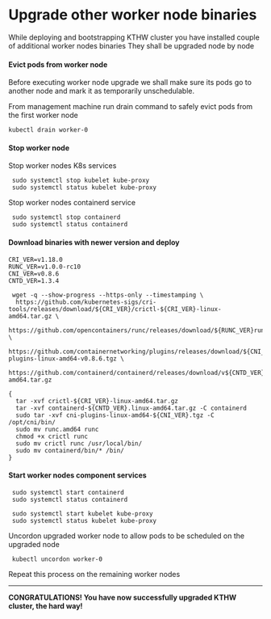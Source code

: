 # Upgrade other worker node binaries

While deploying and bootstrapping KTHW cluster you have installed couple of additional worker nodes binaries
They shall be upgraded node by node

#### Evict pods from worker node 
Before executing worker node upgrade we shall make sure its pods go to another node and mark it as temporarily unschedulable.

 From management machine run drain command to safely evict pods from the first worker node
 ```
 kubectl drain worker-0
```
#### Stop worker node 
Stop worker nodes K8s services
```
 sudo systemctl stop kubelet kube-proxy
 sudo systemctl status kubelet kube-proxy
```

Stop worker nodes containerd service
```
 sudo systemctl stop containerd
 sudo systemctl status containerd
```

#### Download binaries with newer version and deploy
```
CRI_VER=v1.18.0
RUNC_VER=v1.0.0-rc10
CNI_VER=v0.8.6
CNTD_VER=1.3.4

 wget -q --show-progress --https-only --timestamping \
  https://github.com/kubernetes-sigs/cri-tools/releases/download/${CRI_VER}/crictl-${CRI_VER}-linux-amd64.tar.gz \
  https://github.com/opencontainers/runc/releases/download/${RUNC_VER}runc.amd64 \
  https://github.com/containernetworking/plugins/releases/download/${CNI_VER}/cni-plugins-linux-amd64-v0.8.6.tgz \
  https://github.com/containerd/containerd/releases/download/v${CNTD_VER}/containerd-${CNTD_VER}.linux-amd64.tar.gz

{
  tar -xvf crictl-${CRI_VER}-linux-amd64.tar.gz
  tar -xvf containerd-${CNTD_VER}.linux-amd64.tar.gz -C containerd
  sudo tar -xvf cni-plugins-linux-amd64-${CNI_VER}.tgz -C /opt/cni/bin/
  sudo mv runc.amd64 runc
  chmod +x crictl runc 
  sudo mv crictl runc /usr/local/bin/
  sudo mv containerd/bin/* /bin/
}
```
#### Start worker nodes component services

```
 sudo systemctl start containerd
 sudo systemctl status containerd
```

```
 sudo systemctl start kubelet kube-proxy
 sudo systemctl status kubelet kube-proxy
```

Uncordon upgraded worker node to allow pods to be scheduled on the upgraded node
```
 kubectl uncordon worker-0
```

Repeat this process on the remaining worker nodes


***

**CONGRATULATIONS! You have now successfully upgraded KTHW cluster, the hard way!**